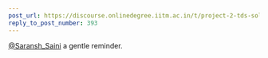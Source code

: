 ```yaml
---
post_url: https://discourse.onlinedegree.iitm.ac.in/t/project-2-tds-solver-discussion-thread/169029/402
reply_to_post_number: 393
---
```

[@Saransh\_Saini](/u/saransh_saini) a gentle reminder.